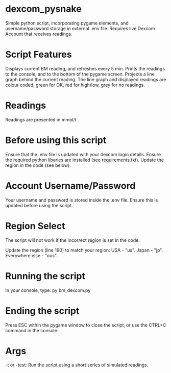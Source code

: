 # dexcom_pysnake
Simple python script, incorporating pygame elements, and username/password storage in external .env file. Requires live Dexcom Account that receives readings.

# Script Features
Displays current BM reading, and refreshes every 5 min. Prints the readings to the console, and to the bottom of the pygame screen. Projects a line graph behind the current reading. The line graph and displayed readings are colour coded, green for OK, red for high/low, grey for no readings.

# Readings
Readings are presented in mmol/l

# Before using this script
Ensure that the .env file is updated with your dexcom login details.
Ensure the required python libaries are installed (see requirements.txt).
Update the region in the code (see below).

# Account Username/Password
Your username and password is stored inside the .env file. Ensure this is updated before using the script.

# Region Select
The script will not work if the incorrect region is set in the code.

Update the region (line 190) to match your region:
  USA - "us".
  Japan - "jp".
  Everywhere else - "ous".

# Running the script
In your console, type: py bm_dexcom.py

# Ending the script
Press ESC within the pygame window to close the script, or use the CTRL+C command in the console.

# Args
-t or -test: Run the script using a short series of simulated readings.
